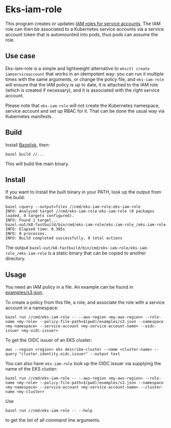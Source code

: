 # Eks-iam-role

This program creates or updates [IAM roles for service accounts](https://docs.aws.amazon.com/eks/latest/userguide/iam-roles-for-service-accounts.html). The IAM role can then be associated to a Kubernetes service accounts via a service account token that is automounted into pods, thus pods can assume the role.

## Use case

Eks-iam-role is a simple and lightweight alternative to `eksctl create iamserviceaccount` that works in an idempotent way: you can run it multiple times with the same arguments, or change the policy file, and `eks-iam-role` will ensure that the IAM policy is up to date, it is attached to the IAM role (which is created if necessary), and it is associated with the right service account.

Please note that `eks-iam-role` will not create the Kubernetes namespace, service account and set up RBAC for it. That can be done the usual way via Kubernetes manifests.

## Build

Install [Bazelisk](https://github.com/bazelbuild/bazelisk), then:

    bazel build //...

This will build the main binary.

## Install

If you want to install the built binary in your PATH, look up the output from the build:

    bazel cquery --output=files //cmd/eks-iam-role:eks-iam-role
    INFO: Analyzed target //cmd/eks-iam-role:eks-iam-role (0 packages loaded, 0 targets configured).
    INFO: Found 1 target...
    bazel-out/k8-fastbuild/bin/cmd/eks-iam-role/eks-iam-role_/eks-iam-role
    INFO: Elapsed time: 0.385s
    INFO: 0 processes.
    INFO: Build completed successfully, 0 total actions

The output `bazel-out/k8-fastbuild/bin/cmd/eks-iam-role/eks-iam-role_/eks-iam-role` is a static binary that can be copied to another directory.

## Usage

You need an IAM policy in a file. An example can be found in [examples/s3.json](examples/s3.json).

To create a policy from this file, a role, and associate the role with a service account in a namespace:

    bazel run //cmd/eks-iam-role -- --aws-region <my-aws-region> --role-name <my-role> --policy-file-path=$(pwd)/examples/s3.json --namespace <my-namespace> --service-account <my-service-account-name> --oidc-issuer <my-oidc-issuer>

To get the OIDC issuer of an EKS cluster:

    aws --region <region> eks describe-cluster --name <cluster-name> --query "cluster.identity.oidc.issuer" --output text

You can also have `eks-iam-role` look up the OIDC issuer via supplying the name of the EKS cluster:

    bazel run //cmd/eks-iam-role -- --aws-region <my-aws-region> --role-name <my-role> --policy-file-path=$(pwd)/examples/s3.json --namespace <my-namespace> --service-account <my-service-account-name> --cluster-name <my-cluster>

Use

    bazel run //cmd/eks-iam-role -- --help

to get the list of all command line arguments.
